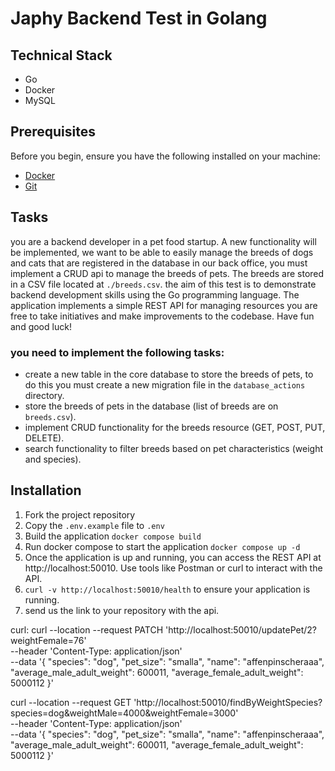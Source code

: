 # Japhy Backend Test in Golang

## Technical Stack
- Go
- Docker
- MySQL

## Prerequisites

Before you begin, ensure you have the following installed on your machine:

- [Docker](https://www.docker.com/products/docker-desktop/)
- [Git](https://git-scm.com/downloads)

## Tasks
you are a backend developer in a pet food startup. A new functionality will be implemented, we want to be able to easily manage the breeds of dogs and cats that are registered in the database in our back office,
you must implement a CRUD api to manage the breeds of pets. The breeds are stored in a CSV file located at `./breeds.csv`. 
the aim of this test is to demonstrate backend development skills using the Go programming language. The application implements a simple REST API for managing resources
you are free to take initiatives and make improvements to the codebase.
Have fun and good luck!

### you need to implement the following tasks:
- create a new table in the core database to store the breeds of pets, to do this you must create a new migration file in the `database_actions` directory.
- store the breeds of pets in the database (list of breeds are on `breeds.csv`).
- implement CRUD functionality for the breeds resource (GET, POST, PUT, DELETE).
- search functionality to filter breeds based on pet characteristics (weight and species).


## Installation

1. Fork the project repository
2. Copy the `.env.example` file to `.env`
3. Build the application `docker compose build`
4. Run docker compose to start the application `docker compose up -d`
5. Once the application is up and running, you can access the REST API at http://localhost:50010. Use tools like Postman or curl to interact with the API.
6. `curl -v http://localhost:50010/health` to ensure your application is running.
7. send us the link to your repository with the api.


curl:
curl --location --request PATCH 'http://localhost:50010/updatePet/2?weightFemale=76' \
--header 'Content-Type: application/json' \
--data '{
"species": "dog",
"pet_size": "smalla",
"name": "affenpinscheraaa",
"average_male_adult_weight": 600011,
"average_female_adult_weight": 5000112
}'

curl --location --request GET 'http://localhost:50010/findByWeightSpecies?species=dog&weightMale=4000&weightFemale=3000' \
--header 'Content-Type: application/json' \
--data '{
"species": "dog",
"pet_size": "smalla",
"name": "affenpinscheraaa",
"average_male_adult_weight": 600011,
"average_female_adult_weight": 5000112
}'

